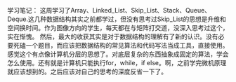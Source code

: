 学习笔记：
	这周学习了Array、Linked_List、Skip_List、Stack、Queue、Deque.这几种数据结构其实之前都学过，但没有思考过Skip_List的思想是升维和空间换时间。作为图像方向的学生，每天都在与矩阵打交道，没深入思考过这个，实在惭愧。
	然后，最大的收获其实是对于数据结构的理解有了新的认识。没有必要死磕一个题目，而应该把数据结构的常见算法和代码写法当成工具，直接使用。感觉这个有点像计算机分层的思想了。对底层复杂的东西抽象成固定的算法，学会怎么使用。还有就是计算机只能执行for，while，if else。啊，之前学完微机原理就应该想到的。之后应该对自己的思考的深度反省一下了。